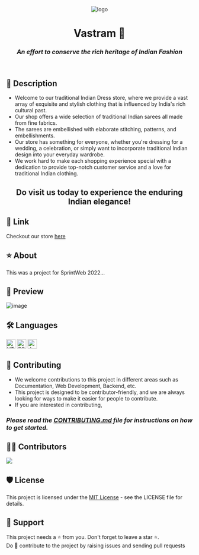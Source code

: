 <div align="center">
<img src="https://user-images.githubusercontent.com/121221252/217121430-648e5991-364d-472f-9b30-d5f0d1b7be2f.png" alt="logo">
<h1>Vastram 🥻</h1>
<h3><em>An effort to conserve the rich heritage of Indian Fashion</em></h3>
</div>
<br>

## 📄 Description
+ Welcome to our traditional Indian Dress store, where we provide a vast array of exquisite and stylish clothing that is influenced by India's rich cultural past. 
+ Our shop offers a wide selection of traditional Indian sarees all made from fine fabrics.
+ The sarees are embellished with elaborate stitching, patterns, and embellishments. 
+ Our store has something for everyone, whether you're dressing for a wedding, a celebration, or simply want to incorporate traditional Indian design into your everyday wardrobe. 
+ We work hard to make each shopping experience special with a dedication to provide top-notch customer service and a love for traditional Indian clothing. 

<h2 align="center"><strong>Do visit us today</strong> to experience the enduring Indian elegance!</h2>

## 🔗 Link 
Checkout our store [here](https://miikkuu.github.io/vastram-fashionsite/#)

## ⭐ About
This was a project for SprintWeb 2022...

## 📸 Preview 
![image](https://user-images.githubusercontent.com/121221252/217122657-5565e8f1-6b7f-4760-927c-f3868452d33d.png)

## 🛠️ Languages

<p>
  <img src="https://img.shields.io/badge/HTML-5-orange" alt="HTML5 logo" height=25px>
  <img src="https://img.shields.io/badge/CSS-3-blue" alt="CSS3 logo" height=25px>
  <img src="https://img.shields.io/badge/JavaScript-ES6-yellow" alt="JavaScript ES6 logo" height=25px>
</p>

## 🤝 Contributing
+ We welcome contributions to this project in different areas such as Documentation, Web Development, Backend, etc. 
+ This project is designed to be contributor-friendly, and we are always looking for ways to make it easier for people to contribute.
+ If you are interested in contributing,
### *Please read the [CONTRIBUTING.md](https://github.com/miikkuu/vastram-fashionsite/blob/main/CONTRIBUTING.md) file for instructions on how to get started.*

## 👨‍💻 Contributors 
<a href="https://github.com/miikkuu/vastram-fashionsite/graphs/contributors">
  <img src="https://contrib.rocks/image?repo=miikkuu/vastram-fashionsite" />
</a>


## 🛡️ License
This project is licensed under the [MIT License]() - see the LICENSE file for details.

## 🙏 Support
This project needs a ⭐️ from you. Don't forget to leave a star ⭐️.  <br>
Do 🤝 contribute to the project by raising issues and sending pull requests

